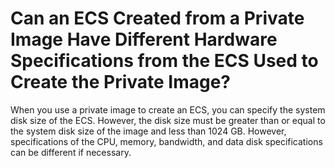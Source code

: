 # Can an ECS Created from a Private Image Have Different Hardware Specifications from the ECS Used to Create the Private Image?<a name="EN-US_TOPIC_0030713209"></a>

When you use a private image to create an ECS, you can specify the system disk size of the ECS. However, the disk size must be greater than or equal to the system disk size of the image and less than 1024 GB. However, specifications of the CPU, memory, bandwidth, and data disk specifications can be different if necessary.

